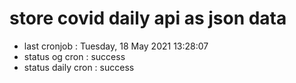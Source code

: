 # store covid daily api as json data

- last cronjob : Tuesday, 18 May 2021 13:28:07
- status og cron : success
- status daily cron : success
      
      